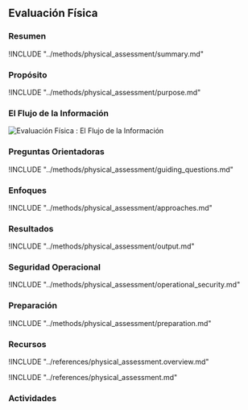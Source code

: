 ## Evaluación Física

### Resumen

!INCLUDE "../methods/physical_assessment/summary.md"

### Propósito

!INCLUDE "../methods/physical_assessment/purpose.md"

### El Flujo de la Información

![Evaluación Física : El Flujo de la Información](images/info_flows/physical_assessment.svg)

### Preguntas Orientadoras

!INCLUDE "../methods/physical_assessment/guiding_questions.md"

### Enfoques

!INCLUDE "../methods/physical_assessment/approaches.md"

### Resultados
!INCLUDE "../methods/physical_assessment/output.md"

### Seguridad Operacional
!INCLUDE "../methods/physical_assessment/operational_security.md"

### Preparación
!INCLUDE "../methods/physical_assessment/preparation.md"




### Recursos

<div class="greybox">
!INCLUDE "../references/physical_assessment.overview.md"

!INCLUDE "../references/physical_assessment.md"
</div>

### Actividades